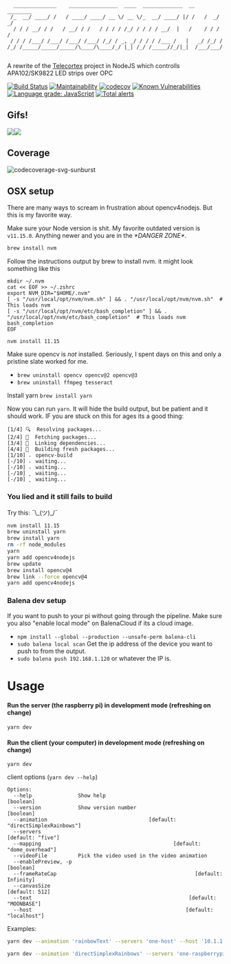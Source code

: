 ```

  ______________    ________________  ____  _____________  __    ________
 /_  __/ ____/ /   / ____/ ____/ __ \/ __ \/_  __/ ____/ |/ /   /  _/  _/
  / / / __/ / /   / __/ / /   / / / / /_/ / / / / __/  |   /    / / / /
 / / / /___/ /___/ /___/ /___/ /_/ / _, _/ / / / /___ /   |   _/ /_/ /
/_/ /_____/_____/_____/\____/\____/_/ |_| /_/ /_____//_/|_|  /___/___/


```
A rewrite of the [Telecortex](https://github.com/laserphile/telecortex) project in NodeJS which controlls APA102/SK9822 LED strips over OPC

[![Build Status](https://travis-ci.org/Laserphile/JS-Telecortex-2-Client.svg?branch=master)](https://travis-ci.com/Laserphile/JS-Telecortex-2-Client)
[![Maintainability](https://api.codeclimate.com/v1/badges/3a81693e65cfd8c8c555/maintainability)](https://codeclimate.com/github/Laserphile/JS-Telecortex-2-Client/maintainability)
[![codecov](https://codecov.io/gh/Laserphile/JS-Telecortex-2-Client/branch/master/graph/badge.svg)](https://codecov.io/gh/Laserphile/JS-Telecortex-2-Client)
[![Known Vulnerabilities](https://snyk.io/test/github/Laserphile/JS-Telecortex-2-Client/badge.svg?targetFile=package.json)](https://snyk.io/test/github/Laserphile/JS-Telecortex-2-Client?targetFile=package.json)
[![Language grade: JavaScript](https://img.shields.io/lgtm/grade/javascript/g/Laserphile/JS-Telecortex-2-Client.svg?logo=lgtm&logoWidth=18)](https://lgtm.com/projects/g/Laserphile/JS-Telecortex-2-Client/context:javascript)
[![Total alerts](https://img.shields.io/lgtm/alerts/g/Laserphile/JS-Telecortex-2-Client.svg?logo=lgtm&logoWidth=18)](https://lgtm.com/projects/g/Laserphile/JS-Telecortex-2-Client/alerts/)

## Gifs!

<img src="img/telecortex-timecrime-djing-short.gif?raw=true"><img src="img/telecortex-inside-dome.gif?raw=true">

## Coverage

![codecoverage-svg-sunburst]( https://codecov.io/gh/Laserphile/JS-Telecortex-2-Client/branch/master/graphs/sunburst.svg)

## OSX setup
There are many ways to scream in frustration about opencv4nodejs. But this is my favorite way.

Make sure your Node version is shit. My favorite outdated version is `v11.15.0`. Anything newer and you are in the *_\*DANGER ZONE\*_*.

```bash
brew install nvm
```
Follow the instructions output by brew to install nvm. it might look something like this
```
mkdir ~/.nvm
cat << EOF >> ~/.zshrc
export NVM_DIR="$HOME/.nvm"
[ -s "/usr/local/opt/nvm/nvm.sh" ] && . "/usr/local/opt/nvm/nvm.sh"  # This loads nvm
[ -s "/usr/local/opt/nvm/etc/bash_completion" ] && . "/usr/local/opt/nvm/etc/bash_completion"  # This loads nvm bash_completion
EOF
```
```
nvm install 11.15
```

Make sure opencv is *not* installed. Seriously, I spent days on this and only a pristine slate worked for me.
- `brew uninstall opencv opencv@2 opencv@3`
- `brew uninstall ffmpeg tesseract`

Install yarn `brew install yarn`

Now you can run `yarn`. It will hide the build output, but be patient and it should work.
IF you are stuck on this for ages its a good thing:
```
[1/4] 🔍  Resolving packages...
[2/4] 🚚  Fetching packages...
[3/4] 🔗  Linking dependencies...
[4/4] 🔨  Building fresh packages...
[1/10] ⠄ opencv-build
[-/10] ⠄ waiting...
[-/10] ⠄ waiting...
[-/10] ⡀ waiting...
[-/10] ⡀ waiting...
```
### You lied and it still fails to build

Try this: ¯\\\_(ツ)\_/¯
```bash
nvm install 11.15
brew uninstall yarn
brew install yarn
rm -rf node_modules
yarn
yarn add opencv4nodejs
brew update
brew install opencv@4
brew link --force opencv@4
yarn add opencv4nodejs
```

### Balena dev setup
If you want to push to your pi without going through the pipeline. Make sure you also "enable local mode" on BalenaCloud if its a cloud image.
- `npm install --global --production --unsafe-perm balena-cli`
- `sudo balena local scan`
Get the ip address of the device you want to push to from the output.
- `sudo balena push 192.168.1.120` or whatever the IP is.

# Usage

#### Run the server (the raspberry pi) in development mode (refreshing on change)

```
yarn dev
```

#### Run the client (your computer) in development mode (refreshing on change)

```
yarn dev
```
client options (`yarn dev --help`)
```
Options:
  --help               Show help                                       [boolean]
  --version            Show version number                             [boolean]
  --animation                                 [default: "directSimplexRainbows"]
  --servers                                                    [default: "five"]
  --mapping                                           [default: "dome_overhead"]
  --videoFile          Pick the video used in the video animation
  --enablePreview, -p                                                  [boolean]
  --frameRateCap                                             [default: Infinity]
  --canvasSize                                                    [default: 512]
  --text                                                   [default: "MOONBASE"]
  --host                                                  [default: "localhost"]
```

Examples:
```bash
yarn dev --animation 'rainbowText' --servers 'one-host' --host '10.1.1.53' --mapping 'square_serp_12' --canvasSize 12 --frameRateCap 20 --text 'BEANS'
```
```bash
yarn dev --animation 'directSimplexRainbows' --servers 'one-raspberrypi' --mapping 'square_serp_12' --frameRateCap 20
```
